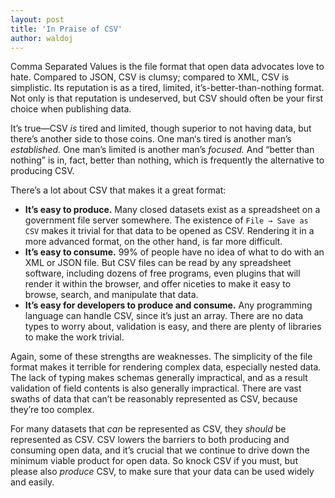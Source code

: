 ```yaml
---
layout: post
title: 'In Praise of CSV'
author: waldoj
---
```


Comma Separated Values is the file format that open data advocates love to hate. Compared to JSON, CSV is clumsy; compared to XML, CSV is simplistic. Its reputation is as a tired, limited, it’s-better-than-nothing format. Not only is that reputation is undeserved, but CSV should often be your first choice when publishing data.

It’s true—CSV _is_ tired and limited, though superior to not having data, but there’s another side to those coins. One man‘s tired is another man’s _established._ One man’s limited is another man’s _focused._ And “better than nothing” is in, fact, better than nothing, which is frequently the alternative to producing CSV.

There’s a lot about CSV that makes it a great format:

* **It’s easy to produce.** Many closed datasets exist as a spreadsheet on a government file server somewhere. The existence of `File → Save as CSV` makes it trivial for that data to be opened as CSV. Rendering it in a more advanced format, on the other hand, is far more difficult.
* **It’s easy to consume.** 99% of people have no idea of what to do with an XML or JSON file. But CSV files can be read by any spreadsheet software, including dozens of free programs, even plugins that will render it within the browser, and offer niceties to make it easy to browse, search, and manipulate that data.
* **It’s easy for developers to produce and consume.** Any programming language can handle CSV, since it’s just an array. There are no data types to worry about, validation is easy, and there are plenty of libraries to make the work trivial.

Again, some of these strengths are weaknesses. The simplicity of the file format makes it terrible for rendering complex data, especially nested data. The lack of typing makes schemas generally impractical, and as a result validation of field contents is also generally impractical. There are vast swaths of data that can’t be reasonably represented as CSV, because they’re too complex.

For many datasets that _can_ be represented as CSV, they _should_ be represented as CSV. CSV lowers the barriers to both producing and consuming open data, and it’s crucial that we continue to drive down the minimum viable product for open data. So knock CSV if you must, but please also _produce_ CSV, to make sure that your data can be used widely and easily.
